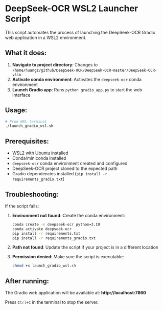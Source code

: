 # DeepSeek-OCR WSL2 Launcher Script

This script automates the process of launching the DeepSeek-OCR Gradio web application in a WSL2 environment.

## What it does:

1. **Navigate to project directory**: Changes to `/home/huangz/github/DeepSeek-OCR/DeepSeek-OCR-master/DeepSeek-OCR-vllm`
2. **Activate conda environment**: Activates the `deepseek-ocr` conda environment
3. **Launch Gradio app**: Runs `python gradio_app.py` to start the web interface

## Usage:

```bash
# From WSL terminal
./launch_gradio_wsl.sh
```

## Prerequisites:

- WSL2 with Ubuntu installed
- Conda/miniconda installed
- `deepseek-ocr` conda environment created and configured
- DeepSeek-OCR project cloned to the expected path
- Gradio dependencies installed (`pip install -r requirements_gradio.txt`)

## Troubleshooting:

If the script fails:

1. **Environment not found**: Create the conda environment:
   ```bash
   conda create -n deepseek-ocr python=3.10
   conda activate deepseek-ocr
   pip install -r requirements.txt
   pip install -r requirements_gradio.txt
   ```

2. **Path not found**: Update the script if your project is in a different location

3. **Permission denied**: Make sure the script is executable:
   ```bash
   chmod +x launch_gradio_wsl.sh
   ```

## After running:

The Gradio web application will be available at: **http://localhost:7860**

Press `Ctrl+C` in the terminal to stop the server.